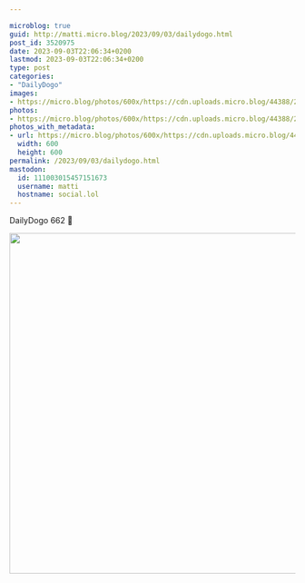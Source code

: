 ```yaml
---

microblog: true
guid: http://matti.micro.blog/2023/09/03/dailydogo.html
post_id: 3520975
date: 2023-09-03T22:06:34+0200
lastmod: 2023-09-03T22:06:34+0200
type: post
categories:
- "DailyDogo"
images:
- https://micro.blog/photos/600x/https://cdn.uploads.micro.blog/44388/2023/c10397ce0c6645b88e6ce434dccd50ce.jpg
photos:
- https://micro.blog/photos/600x/https://cdn.uploads.micro.blog/44388/2023/c10397ce0c6645b88e6ce434dccd50ce.jpg
photos_with_metadata:
- url: https://micro.blog/photos/600x/https://cdn.uploads.micro.blog/44388/2023/c10397ce0c6645b88e6ce434dccd50ce.jpg
  width: 600
  height: 600
permalink: /2023/09/03/dailydogo.html
mastodon:
  id: 111003015457151673
  username: matti
  hostname: social.lol
---
```

DailyDogo 662 🐶

<img src="/media/uploads/2023/c10397ce0c6645b88e6ce434dccd50ce.jpg" width="600" height="600" alt="" />
